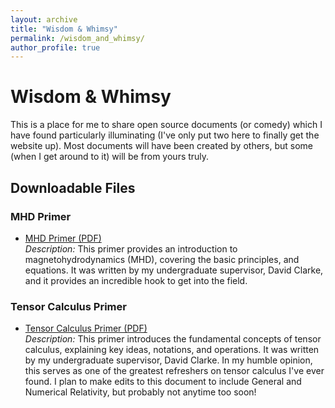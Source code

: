 ```yaml
---
layout: archive
title: "Wisdom & Whimsy"
permalink: /wisdom_and_whimsy/
author_profile: true
---
```


# Wisdom & Whimsy

This is a place for me to share open source documents (or comedy) which I have found particularly illuminating (I've only put two here to finally get the website up). Most documents will have been created by others, but some (when I get around to it) will be from yours truly.

## Downloadable Files

### MHD Primer
- [MHD Primer (PDF)](/assets/Files/MHD_Primer.pdf)  
  *Description:* This primer provides an introduction to magnetohydrodynamics (MHD), covering the basic principles, and equations. It was written by my undergraduate supervisor, David Clarke, and it provides an incredible hook to get into the field.

### Tensor Calculus Primer
- [Tensor Calculus Primer (PDF)](/assets/Files/Tensor_Calculus_Primer.pdf)  
  *Description:* This primer introduces the fundamental concepts of tensor calculus, explaining key ideas, notations, and operations. It was written by my undergraduate supervisor, David Clarke. In my humble opinion, this serves as one of the greatest refreshers on tensor calculus I've ever found. I plan to make edits to this document to include General and Numerical Relativity, but probably not anytime too soon!